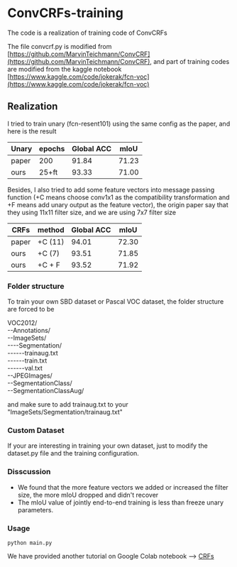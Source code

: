 # ConvCRFs-training
The code is a realization of training code of ConvCRFs

The file convcrf.py is modified from [https://github.com/MarvinTeichmann/ConvCRF](https://github.com/MarvinTeichmann/ConvCRF), and part of training codes are modified from the kaggle notebook [https://www.kaggle.com/code/jokerak/fcn-voc](https://www.kaggle.com/code/jokerak/fcn-voc)

## Realization

I tried to train unary (fcn-resent101) using the same config as the paper, and here is the result

|  Unary   | epochs |  Global ACC |  mIoU   |
| --- | -------- | -------- | --- |
| paper    |  200 |    91.84      |  71.23   |
| ours    | 25+ft | 93.33    |  71.00    |

Besides, I also tried to add some feature vectors into message passing function (+C means choose conv1x1 as the compatibility transformation and +F means add unary output as the feature vector), the origin paper say that they using 11x11 filter size, and we are using 7x7 filter size

|  CRFs   | method |  Global ACC |  mIoU   |
| --- | -------- | -------- | --- |
| paper    | +C (11) |    94.01      |  72.30   |
| ours    | +C (7) | 93.51    |  71.85    |
| ours    | +C + F | 93.52    |  71.92    |

### Folder structure

To train your own SBD dataset or Pascal VOC dataset, the folder structure are forced to be

VOC2012/                                                                                                       
--Annotations/                                                                                                       
--ImageSets/                                                                                                         
----Segmentation/                                                                                                       
------trainaug.txt                                                                                                           
------train.txt                                                                                                       
------val.txt                                                                                                          
--JPEGImages/                                                                                                       
--SegmentationClass/                                                                                                       
--SegmentationClassAug/                                                                                                      
  
and make sure to add trainaug.txt to your "ImageSets/Segmentation/trainaug.txt"

### Custom Dataset

If your are interesting in training your own dataset, just to modify the dataset.py file and the training configuration. 

### Disscussion

- We found that the more feature vectors we added or increased the filter size, the more mIoU dropped and didn't recover
- The mIoU value of jointly end-to-end training is less than freeze unary parameters.

### Usage

```conda
python main.py
```

We have provided another tutorial on Google Colab notebook --> [CRFs](https://github.com/DongDong-Zoez/pytorchAI/blob/main/CRFs/CRFs.ipynb)





